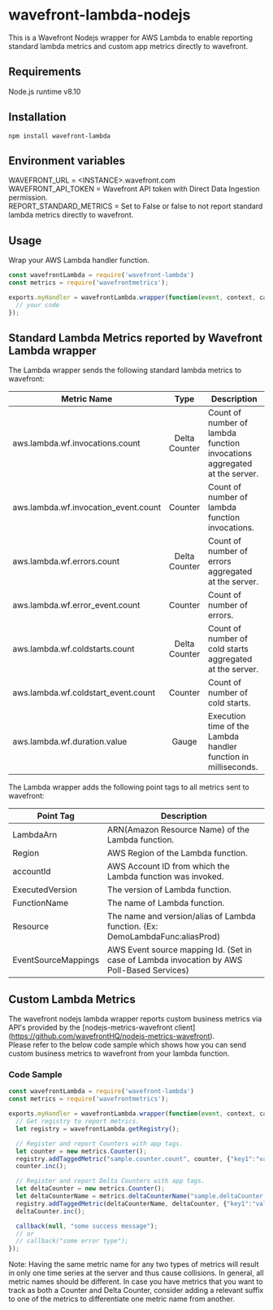 # wavefront-lambda-nodejs

This is a Wavefront Nodejs wrapper for AWS Lambda to enable reporting standard lambda metrics and custom app metrics directly to wavefront.

## Requirements
Node.js runtime v8.10

## Installation
```
npm install wavefront-lambda
```

## Environment variables
WAVEFRONT_URL = \<INSTANCE>.wavefront.com  
WAVEFRONT_API_TOKEN = Wavefront API token with Direct Data Ingestion permission.  
REPORT_STANDARD_METRICS = Set to False or false to not report standard lambda metrics directly to wavefront.  

## Usage

Wrap your AWS Lambda handler function.

```javascript
const wavefrontLambda = require('wavefront-lambda')
const metrics = require('wavefrontmetrics');

exports.myHandler = wavefrontLambda.wrapper(function(event, context, callback) {
  // your code
});
```

## Standard Lambda Metrics reported by Wavefront Lambda wrapper

The Lambda wrapper sends the following standard lambda metrics to wavefront:

| Metric Name                       |  Type              | Description                                                             |
| ----------------------------------|:------------------:| ----------------------------------------------------------------------- |
| aws.lambda.wf.invocations.count   | Delta Counter      | Count of number of lambda function invocations aggregated at the server.|
| aws.lambda.wf.invocation_event.count   |  Counter      | Count of number of lambda function invocations.|
| aws.lambda.wf.errors.count        | Delta Counter      | Count of number of errors aggregated at the server.                     |
| aws.lambda.wf.error_event.count        |  Counter      | Count of number of errors.                     |
| aws.lambda.wf.coldstarts.count    | Delta Counter      | Count of number of cold starts aggregated at the server.                |
| aws.lambda.wf.coldstart_event.count| Counter           | Count of number of cold starts.                                         |
| aws.lambda.wf.duration.value      | Gauge              | Execution time of the Lambda handler function in milliseconds.          |

The Lambda wrapper adds the following point tags to all metrics sent to wavefront:

| Point Tag             | Description                                                                   |
| --------------------- | ----------------------------------------------------------------------------- |
| LambdaArn             | ARN(Amazon Resource Name) of the Lambda function.                             |
| Region                | AWS Region of the Lambda function.                                            |
| accountId             | AWS Account ID from which the Lambda function was invoked.                    |
| ExecutedVersion       | The version of Lambda function.                                               |
| FunctionName          | The name of Lambda function.                                                  |
| Resource              | The name and version/alias of Lambda function. (Ex: DemoLambdaFunc:aliasProd) |
| EventSourceMappings   | AWS Event source mapping Id. (Set in case of Lambda invocation by AWS Poll-Based Services)|

## Custom Lambda Metrics

The wavefront nodejs lambda wrapper reports custom business metrics via API's provided by the [nodejs-metrics-wavefront client] (https://github.com/wavefrontHQ/nodejs-metrics-wavefront).  
Please refer to the below code sample which shows how you can send custom business metrics to wavefront from your lambda function.

### Code Sample

```javascript
const wavefrontLambda = require('wavefront-lambda')
const metrics = require('wavefrontmetrics');

exports.myHandler = wavefrontLambda.wrapper(function(event, context, callback) {
  // Get registry to report metrics.
  let registry = wavefrontLambda.getRegistry();

  // Register and report Counters with app tags.
  let counter = new metrics.Counter();
  registry.addTaggedMetric("sample.counter.count", counter, {"key1":"val1"});
  counter.inc();

  // Register and report Delta Counters with app tags.
  let deltaCounter = new metrics.Counter();
  let deltaCounterName = metrics.deltaCounterName("sample.deltaCounter.count");
  registry.addTaggedMetric(deltaCounterName, deltaCounter, {"key1":"val1"});
  deltaCounter.inc();

  callback(null, "some success message");
  // or
  // callback("some error type");
});

```

Note: Having the same metric name for any two types of metrics will result in only one time series at the server and thus cause collisions.
In general, all metric names should be different. In case you have metrics that you want to track as both a Counter and Delta Counter, consider adding a relevant suffix to one of the metrics to differentiate one metric name from another.

